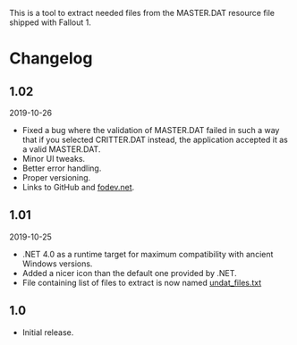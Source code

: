 This is a tool to extract needed files from the MASTER.DAT resource file shipped with Fallout 1.

# Changelog

## 1.02
2019-10-26
* Fixed a bug where the validation of MASTER.DAT failed in such a way that if you selected CRITTER.DAT instead, the application accepted it as a valid MASTER.DAT.
* Minor UI tweaks.
* Better error handling.
* Proper versioning.
* Links to GitHub and [fodev.net](https://fodev.net).

## 1.01
2019-10-25
* .NET 4.0 as a runtime target for maximum compatibility with ancient Windows versions.
* Added a nicer icon than the default one provided by .NET.
* File containing list of files to extract is now named [undat_files.txt](../undat_files.txt)

## 1.0
* Initial release.
